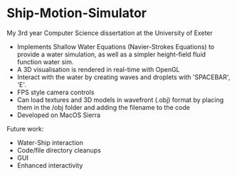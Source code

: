 # Ship-Motion-Simulator
My 3rd year Computer Science dissertation at the University of Exeter

* Implements Shallow Water Equations (Navier-Strokes Equations) to provide a water simulation, as well as a simpler height-field fluid function water sim.
* A 3D visualisation is rendered in real-time with OpenGL
* Interact with the water by creating waves and droplets with 'SPACEBAR', 'E'.
* FPS style camera controls
* Can load textures and 3D models in wavefront (.obj) format by placing them in the /obj folder and adding the filename to the code
* Developed on MacOS Sierra

Future work:
* Water-Ship interaction
* Code/file directory cleanups
* GUI
* Enhanced interactivity
